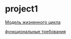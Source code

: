 # project1
[Модель жизненного цикла](https://github.com/Torka121212/project1/wiki/%D0%9C%D0%BE%D0%B4%D0%B5%D0%BB%D1%8C-%D0%B6%D0%B8%D0%B7%D0%BD%D0%B5%D0%BD%D0%BD%D0%BE%D0%B3%D0%BE-%D1%86%D0%B8%D0%BA%D0%BB%D0%B0)


[ функциональные требования](https://github.com/Torka121212/project1.wiki.git)
